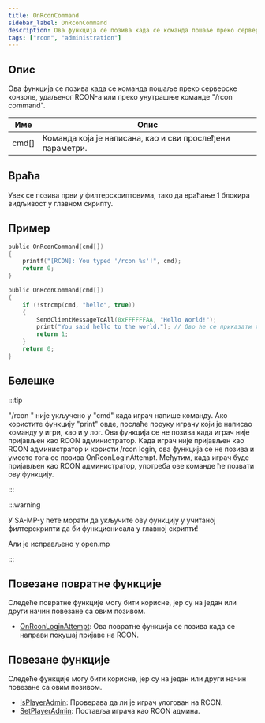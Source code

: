 ```yaml
---
title: OnRconCommand
sidebar_label: OnRconCommand
description: Ова функција се позива када се команда пошаље преко серверске конзоле, удаљеног RCON-а или преко унутрашње команде "/rcon command".
tags: ["rcon", "administration"]
---
```


## Опис

Ова функција се позива када се команда пошаље преко серверске конзоле, удаљеног RCON-а или преко унутрашње команде "/rcon command".

| Име   | Опис                                                                              |
| ----- | --------------------------------------------------------------------------------- |
| cmd[] | Команда која је написана, као и сви прослеђени параметри.                         |

## Враћа

Увек се позива први у филтерскриптовима, тако да враћање 1 блокира видљивост у главном скрипту.

## Пример

```c
public OnRconCommand(cmd[])
{
    printf("[RCON]: You typed '/rcon %s'!", cmd);
    return 0;
}

public OnRconCommand(cmd[])
{
    if (!strcmp(cmd, "hello", true))
    {
        SendClientMessageToAll(0xFFFFFFAA, "Hello World!");
        print("You said hello to the world."); // Ово ће се приказати играчу који је написао RCON команду у белој боји
        return 1;
    }
    return 0;
}
```

## Белешке

:::tip

"/rcon " није укључено у "cmd" када играч напише команду. Ако користите функцију "print" овде, послаће поруку играчу који је написао команду у игри, као и у лог. Ова функција се не позива када играч није пријављен као RCON администратор. Када играч није пријављен као RCON администратор и користи /rcon login, ова функција се не позива и уместо тога се позива OnRconLoginAttempt. Међутим, када играч буде пријављен као RCON администратор, употреба ове команде ће позвати ову функцију.

:::

:::warning

У SA-MP-у ћете морати да укључите ову функцију у учитаној филтерскрипти да би функционисала у главној скрипти!

Али је исправљено у open.mp

:::

## Повезане повратне функције

Следеће повратне функције могу бити корисне, јер су на један или други начин повезане са овим позивом.

- [OnRconLoginAttempt](OnRconLoginAttempt): Ова повратне функција се позива када се направи покушај пријаве на RCON.

## Повезане функције

Следеће функције могу бити корисне, јер су на један или други начин повезане са овим позивом.

- [IsPlayerAdmin](../functions/IsPlayerAdmin): Проверава да ли је играч улогован на RCON.
- [SetPlayerAdmin](../functions/SetPlayerAdmin): Поставља играча као RCON админа.
